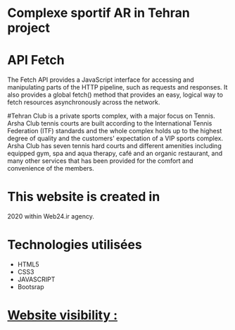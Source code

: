 # Complexe sportif AR in Tehran project

# API Fetch 

The Fetch API provides a JavaScript interface for accessing and manipulating parts of the HTTP pipeline, such as requests and responses. It also provides a global fetch() method that provides an easy, logical way to fetch resources asynchronously across the network.

#Tehran Club is a private sports complex, with a major focus on Tennis. Arsha Club tennis courts are built according to the International Tennis Federation (ITF) standards and the whole complex holds up to the highest degree of quality and the customers' expectation of a VIP sports complex. Arsha Club has seven tennis hard courts and different amenities including equipped gym, spa and aqua therapy, café and an organic restaurant, and many other services that has been provided for the comfort and convenience of the members.


# This website is created in 
 2020 within Web24.ir agency.

# Technologies utilisées

* HTML5
* CSS3
* JAVASCRIPT
* Bootsrap 

# [Website visibility :]()